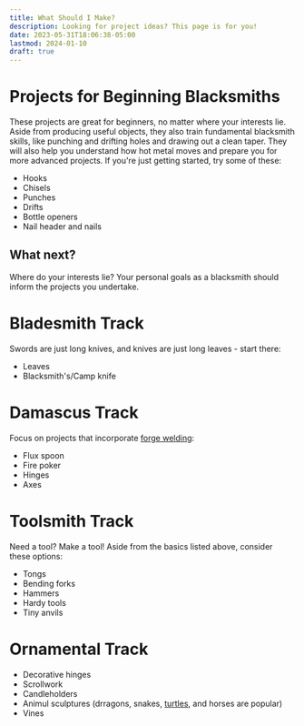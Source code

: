 ```yaml
---
title: What Should I Make?
description: Looking for project ideas? This page is for you!
date: 2023-05-31T18:06:38-05:00
lastmod: 2024-01-10
draft: true
---
```

# Projects for Beginning Blacksmiths
These projects are great for beginners, no matter where your interests lie. Aside from producing useful objects, they also train fundamental blacksmith skills, like punching and drifting holes and drawing out a clean taper. They will also help you understand how hot metal moves and prepare you for more advanced projects. If you're just getting started, try some of these:
- Hooks
- Chisels
- Punches
- Drifts
- Bottle openers
- Nail header and nails

## What next?
Where do your interests lie? Your personal goals as a blacksmith should inform the projects you undertake.

# Bladesmith Track
Swords are just long knives, and knives are just long leaves - start there:
- Leaves
- Blacksmith's/Camp knife

# Damascus Track
Focus on projects that incorporate [forge welding]():
- Flux spoon
- Fire poker
- Hinges
- Axes

# Toolsmith Track
Need a tool? Make a tool! Aside from the basics listed above, consider these options:
- Tongs
- Bending forks
- Hammers
- Hardy tools
- Tiny anvils

# Ornamental Track
- Decorative hinges
- Scrollwork
- Candleholders
- Animul sculptures (drragons, snakes, [turtles](https://twitter.com/artbyveya/status/1662852985305681921), and horses are popular)
- Vines
